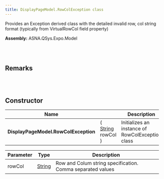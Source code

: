 ```yaml
---
title: DisplayPageModel.RowColException class
---
```


Provides an Exception derived class with the detailed invalid row, col string format (typically from VirtualRowCol field property)

**Assembly:** ASNA.QSys.Expo.Model

<br>
<br>

## Remarks

<br>
<br>

## Constructor

| Name |  | Description |
| --- | --- | --- |
**DisplayPageModel.RowColException** | ( [String](https://docs.microsoft.com/en-us/dotnet/api/system.string?view=net-5.0) rowCol ) | Initializes an instance of RowColException class


| Parameter | Type | Description
| --- | --- | ---
| rowCol | [String](https://docs.microsoft.com/en-us/dotnet/api/system.string?view=net-5.0) | Row and Colum string specification. Comma separated values 


<br>
<br>


